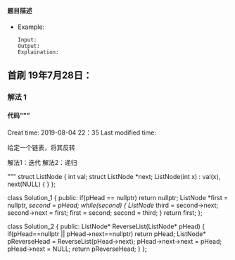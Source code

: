## 
#### 题目描述

- Example:
    ```
    Input: 
    Output: 
    Explaination:
    ```  

## 首刷 19年7月28日：
### 解法 1
#### 代码"""
Creat time: 2019-08-04 22：35
Last modified time: 

给定一个链表，将其反转

解法1：迭代
解法2：递归

"""
struct ListNode {
	int val;
	struct ListNode *next;
	ListNode(int x) :
			val(x), next(NULL) {
	}
};


class Solution_1 {
public:
    if(pHead == nullptr) return nullptr;
        ListNode *first = nullptr, *second = pHead;
        while(second) {
            ListNode* third = second->next;
            second->next = first;
            first = second;
            second = third;
        }
        return first;
};

class Solution_2 {
public:
    ListNode* ReverseList(ListNode* pHead) {
        if(pHead==nullptr || pHead->next==nullptr) return pHead;
        ListNode* pReverseHead = ReverseList(pHead->next);
        pHead->next->next = pHead;
        pHead->next = NULL;
        return pReverseHead;
    }
};